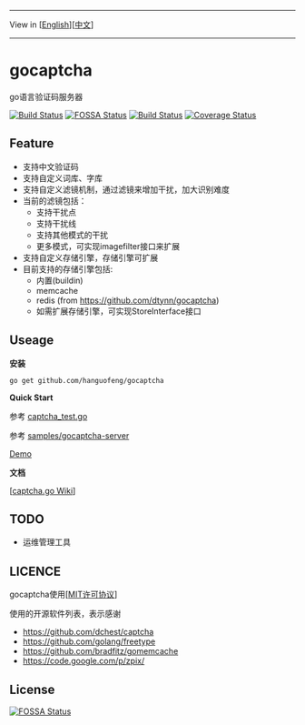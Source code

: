 ***
View in [[English](README-en.md)][[中文](README.md)]
***
# gocaptcha
go语言验证码服务器

[![Build Status](https://travis-ci.org/hanguofeng/gocaptcha.png?branch=master)](https://travis-ci.org/hanguofeng/gocaptcha) [![FOSSA Status](https://app.fossa.io/api/projects/git%2Bgithub.com%2Fhanguofeng%2Fgocaptcha.svg?type=shield)](https://app.fossa.io/projects/git%2Bgithub.com%2Fhanguofeng%2Fgocaptcha?ref=badge_shield)
 [![Build Status](https://drone.io/github.com/hanguofeng/gocaptcha/status.png)](https://drone.io/github.com/hanguofeng/gocaptcha/latest)   [![Coverage Status](https://coveralls.io/repos/hanguofeng/gocaptcha/badge.png)](https://coveralls.io/r/hanguofeng/gocaptcha)   


Feature
-------
* 支持中文验证码
* 支持自定义词库、字库
* 支持自定义滤镜机制，通过滤镜来增加干扰，加大识别难度
* 当前的滤镜包括：
	* 支持干扰点
	* 支持干扰线
	* 支持其他模式的干扰
	* 更多模式，可实现imagefilter接口来扩展
* 支持自定义存储引擎，存储引擎可扩展
* 目前支持的存储引擎包括:
	* 内置(buildin)
	* memcache
	* redis (from https://github.com/dtynn/gocaptcha)
	* 如需扩展存储引擎，可实现StoreInterface接口

Useage
------
**安装**

	go get github.com/hanguofeng/gocaptcha

**Quick Start**

参考 [captcha_test.go](captcha_test.go)

参考 [samples/gocaptcha-server](samples/gocaptcha-server)

[Demo](http://hanguofeng-gocaptcha.daoapp.io/)

**文档**

[[captcha.go Wiki](https://github.com/hanguofeng/gocaptcha/wiki)]

TODO
----
* 运维管理工具

LICENCE
-------
gocaptcha使用[[MIT许可协议](LICENSE)]


使用的开源软件列表，表示感谢

* https://github.com/dchest/captcha
* https://github.com/golang/freetype
* https://github.com/bradfitz/gomemcache
* https://code.google.com/p/zpix/


## License
[![FOSSA Status](https://app.fossa.io/api/projects/git%2Bgithub.com%2Fhanguofeng%2Fgocaptcha.svg?type=large)](https://app.fossa.io/projects/git%2Bgithub.com%2Fhanguofeng%2Fgocaptcha?ref=badge_large)